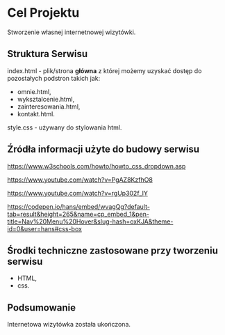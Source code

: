 # Cel Projektu  

Stworzenie własnej internetnowej wizytówki.

## Struktura Serwisu

 index.html - plik/strona **główna** z której możemy uzyskać dostęp do pozostałych podstron takich jak:
* omnie.html,
* wyksztalcenie.html,
* zainteresowania.html,
* kontakt.html.

style.css - używany do stylowania html.

## Źródła informacji użyte do budowy serwisu

https://www.w3schools.com/howto/howto_css_dropdown.asp

https://www.youtube.com/watch?v=PgAZ8KzfhO8

https://www.youtube.com/watch?v=rgUp302f_lY

https://codepen.io/hans/embed/wvagQg?default-tab=result&height=265&name=cp_embed_1&pen-title=Nav%20Menu%20Hover&slug-hash=oxKJA&theme-id=0&user=hans#css-box

## Środki techniczne zastosowane przy tworzeniu serwisu

* HTML,
* css.
    
## Podsumowanie

Internetowa wizytówka została ukończona.